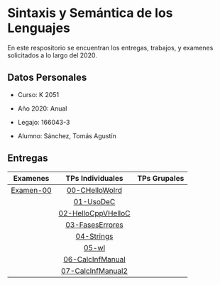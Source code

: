 # Sintaxis y Semántica de los Lenguajes

En este respositorio se encuentran los entregas, trabajos, y examenes solicitados a lo largo del 2020.

## Datos Personales

- Curso: K 2051

- Año 2020: Anual

- Legajo: 166043-3

- Alumno: Sánchez, Tomás Agustín

## Entregas

|  Examenes |    TPs Individuales       | TPs  Grupales |
|:---------:|:-------------------------:|:-------------:|
|[Examen-00]| [00-CHelloWolrd]          |               |
|           | [01-UsoDeC]               |               |
|           | [02-HelloCppVHelloC]      |               |
|           | [03-FasesErrores]         |               |
|           | [04-Strings]              |               |
|           | [05-wl]                   |               |
|           | [06-CalcInfManual]        |               |
|           | [07-CalcInfManual2]       |               |


<!-- Examenes - Links -->
[Examen-00]:(https://github.com/tomasanchez/SSL/blob/master/ResolucionDeExamenes/Examen00.md)

<!-- TPs Individuales - Links -->
[00-CHelloWolrd]:(00-CHelloWorld/README.md)
[01-UsoDeC]:(01-UsoDeC/README.md)
[02-HelloCppVHelloC]:(02-HelloCppvHelloC/REAMDE.md)
[03-FasesErrores]:(03-FasesErrores/README.md)
[04-Strings]:(04-Strings/README.md)
[05-wl]:(05-wl/README.md)
[06-CalcInfManual]:(06-CalcInfManual/README.md)
[07-CalcInfManual2]:(07-CalcInfManual2/Calc.md)
